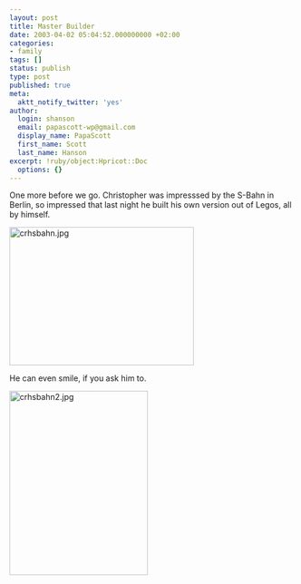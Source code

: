 ```yaml
---
layout: post
title: Master Builder
date: 2003-04-02 05:04:52.000000000 +02:00
categories:
- family
tags: []
status: publish
type: post
published: true
meta:
  aktt_notify_twitter: 'yes'
author:
  login: shanson
  email: papascott-wp@gmail.com
  display_name: PapaScott
  first_name: Scott
  last_name: Hanson
excerpt: !ruby/object:Hpricot::Doc
  options: {}
---
```

<p>One more before we go. Christopher was impresssed by the S-Bahn in Berlin, so impressed that last night he built his own version out of Legos, all by himself.</p>
<p><img alt="crhsbahn.jpg" src="http://www.papascott.de/wordpress/wp-content/uploads/2003/04/crhsbahn.jpg" width="325" height="244" border="0" /></p>
<p>He can even smile, if you ask him to.</p>
<p><img alt="crhsbahn2.jpg" src="http://www.papascott.de/wordpress/wp-content/uploads/2003/04/crhsbahn2.jpg" width="244" height="325" border="0" /></p>
